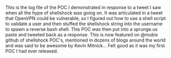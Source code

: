 This is the log file of the POC I demonstrated in response to a tweet I saw when all the hype of shellshock was going on. 
It was articulated in a tweet that OpenVPN could be vulnerable, so I figured out how to use a shell script to validate a user and then stuffed the shellshock string into the username to spawn a reverse bash shell. This POC was then put into a sprunge.us paste and tweeted back as a response. This is now featured on @mubix github of shellshock POC's, mentioned in dozens of blogs around the world and was said to be awesome by Kevin Mitnick... Felt good as it was my first POC I had ever released.
